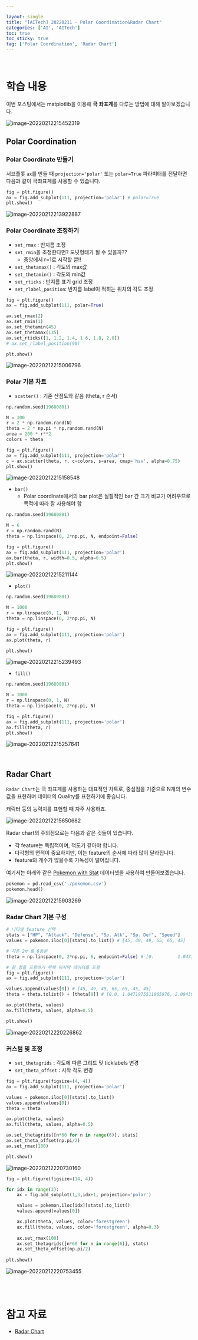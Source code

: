 ```yaml
---

layout: single
title: "[AITech] 20220211 - Polar Coordination&Radar Chart"
categories: ['AI', 'AITech']
toc: true
toc_sticky: true
tag: ['Polar Coordination', 'Radar Chart']
---
```




<br>

# 학습 내용

이번 포스팅에서는 matplotlib을 이용해 **극 좌표계**를 다루는 방법에 대해 알아보겠습니다. 

![image-20220212215452319](https://user-images.githubusercontent.com/70505378/153712757-d9d52146-d78f-4cef-8181-4e0213071def.png)

## Polar Coordination

### Polar Coordinate 만들기

서브플롯 `ax`를 만들 때 `projection='polar'` 또는 `polar=True` 파라미터를 전달하면 다음과 같이 극좌표계를 사용할 수 있습니다.

```python
fig = plt.figure()
ax = fig.add_subplot(111, projection='polar') # polar=True
plt.show()
```

![image-20220212213922887](https://user-images.githubusercontent.com/70505378/153712763-b122bb8e-b06c-4840-b3d9-0dd7f588a44b.png)

### Polar Coordinate 조정하기

- `set_rmax` : 반지름 조정 
- `set_rmin`을 조정한다면? 도넛형태가 될 수 있을까??
    - 중앙에서 r=1로 시작할 뿐!!
- `set_thetamax()` : 각도의 max값
- `set_thetamin()` : 각도의 min값
- `set_rticks` : 반지름 표기 grid 조정
- `set_rlabel_position`: 반지름 label이 적히는 위치의 각도 조정

```python
fig = plt.figure()
ax = fig.add_subplot(111, polar=True)

ax.set_rmax(2)
ax.set_rmin(1)
ax.set_thetamin(45)
ax.set_thetamax(135)
ax.set_rticks([1, 1.2, 1.4, 1.6, 1.8, 2.0])
# ax.set_rlabel_position(90)

plt.show()
```

![image-20220212215006796](https://user-images.githubusercontent.com/70505378/153712766-c2d0b031-345c-444d-a689-9bc525e7ed73.png)

### Polar 기본 차트

- `scatter()` : 기존 산점도와 같음 (theta, r 순서)

```python
np.random.seed(19680801)

N = 100
r = 2 * np.random.rand(N)
theta = 2 * np.pi * np.random.rand(N)
area = 200 * r**2
colors = theta

fig = plt.figure()
ax = fig.add_subplot(111, projection='polar')
c = ax.scatter(theta, r, c=colors, s=area, cmap='hsv', alpha=0.75)
plt.show()
```

![image-20220212215158548](https://user-images.githubusercontent.com/70505378/153712767-133d6a12-c425-4da0-903e-845db8c27466.png)

- `bar()`
    - Polar coordinate에서의 bar plot은 실질적인 bar 간 크기 비교가 어려우므로 목적에 따라 잘 사용해야 함

```python
np.random.seed(19680801)

N = 6
r = np.random.rand(N)
theta = np.linspace(0, 2*np.pi, N, endpoint=False)

fig = plt.figure()
ax = fig.add_subplot(111, projection='polar')
ax.bar(theta, r, width=0.5, alpha=0.5)
plt.show()
```

![image-20220212215211144](https://user-images.githubusercontent.com/70505378/153712751-a0634b75-5923-4c59-8f41-2b018e59d427.png)

- `plot()`

```python
np.random.seed(19680801)

N = 1000
r = np.linspace(0, 1, N)
theta = np.linspace(0, 2*np.pi, N)

fig = plt.figure()
ax = fig.add_subplot(111, projection='polar')
ax.plot(theta, r)

plt.show()
```

![image-20220212215239493](https://user-images.githubusercontent.com/70505378/153712753-b1290764-0dbe-42d6-bd27-2e1066c23c20.png)

- `fill()`

```python
np.random.seed(19680801)

N = 1000
r = np.linspace(0, 1, N)
theta = np.linspace(0, 2*np.pi, N)

fig = plt.figure()
ax = fig.add_subplot(111, projection='polar')
ax.fill(theta, r)
plt.show()
```



![image-20220212215257641](https://user-images.githubusercontent.com/70505378/153712754-740077fe-d891-46d1-baab-6b8b5cf692f3.png)











<br>

## Radar Chart

`Radar Chart`는 극 좌표계를 사용하는 대표적인 차트로, 중심점을 기준으로 N개의 변수 값을 표현하며 데이터의 Quality를 표현하기에 좋습니다. 

캐릭터 등의 능력치를 표현할 때 자주 사용하죠. 

![image-20220212215650682](https://user-images.githubusercontent.com/70505378/153712758-8914b48e-02db-4cdc-8831-8ed959a6781c.png)

Radar chart의 주의점으로는 다음과 같은 것들이 있습니다. 

* 각 feature는 독립적이며, 척도가 같아야 합니다. 
* 다각형의 면적이 중요하지만, 이는 feature의 순서에 따라 많이 달라집니다. 
* feature의 개수가 많을수록 가독성이 떨어집니다. 

여기서는 아래와 같은 [Pokemon with Stat](https://www.kaggle.com/abcsds/pokemon) 데이터셋을 사용하여 만들어보겠습니다.

```python
pokemon = pd.read_csv('./pokemon.csv')
pokemon.head()
```

![image-20220212215903269](https://user-images.githubusercontent.com/70505378/153712759-5cd43709-9296-446e-acc1-f4cc59872ba8.png)

### Radar Chart 기본 구성

```python
# 나타낼 feature 선택
stats = ["HP", "Attack", "Defense", "Sp. Atk", "Sp. Def", "Speed"]
values = pokemon.iloc[0][stats].to_list() # [45, 49, 49, 65, 65, 45]

# 각은 2𝜋 를 6등분
theta = np.linspace(0, 2*np.pi, 6, endpoint=False) # [0.         1.04719755 2.0943951  3.14159265 4.1887902  5.23598776]

# 끝 점을 포함하기 위해 마지막 데이터를 포함
fig = plt.figure()
ax = fig.add_subplot(111, projection='polar')

values.append(values[0]) # [45, 49, 49, 65, 65, 45, 45]
theta = theta.tolist() + [theta[0]] # [0.0, 1.0471975511965976, 2.0943951023931953, 3.141592653589793, 4.1887902047863905, 5.235987755982988, 0.0]

ax.plot(theta, values)
ax.fill(theta, values, alpha=0.5)

plt.show()
```

![image-20220212220226862](https://user-images.githubusercontent.com/70505378/153712760-964b732c-a359-4dd9-ba9e-1a189967c8d7.png)

### 커스텀 및 조정

- `set_thetagrids` : 각도에 따른 그리드 및 ticklabels 변경
- `set_theta_offset` : 시작 각도 변경 

```python
fig = plt.figure(figsize=(4, 4))
ax = fig.add_subplot(111, projection='polar')

values = pokemon.iloc[0][stats].to_list()
values.append(values[0])
theta = theta

ax.plot(theta, values)
ax.fill(theta, values, alpha=0.5)

ax.set_thetagrids([n*60 for n in range(6)], stats)
ax.set_theta_offset(np.pi/2)
ax.set_rmax(100)

plt.show()
```

![image-20220212220730160](https://user-images.githubusercontent.com/70505378/153712761-69341b19-3a2d-4baf-bb0a-cca68e4437ff.png)

```python
fig = plt.figure(figsize=(14, 4))

for idx in range(3):
    ax = fig.add_subplot(1,3,idx+1, projection='polar')

    values = pokemon.iloc[idx][stats].to_list()
    values.append(values[0])

    ax.plot(theta, values, color='forestgreen')
    ax.fill(theta, values, color='forestgreen', alpha=0.3)
    
    ax.set_rmax(100)
    ax.set_thetagrids([n*60 for n in range(6)], stats)
    ax.set_theta_offset(np.pi/2)
    
plt.show()
```

![image-20220212220753455](https://user-images.githubusercontent.com/70505378/153712762-df40ce7d-de05-4f29-a03c-25b6887fa3dd.png)























<br>

<br>

# 참고 자료

* [Radar Chart](https://matplotlib.org/stable/gallery/specialty_plots/radar_chart.html)















<br>
